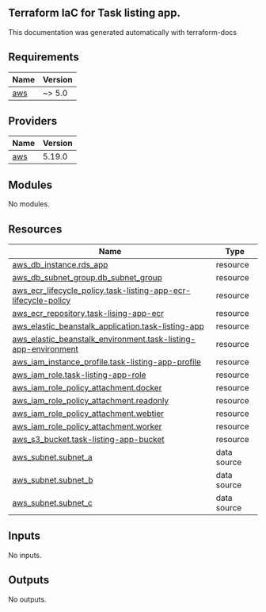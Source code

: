 ## Terraform IaC for Task listing app.








This documentation was generated automatically with terraform-docs
<!-- BEGIN_TF_DOCS -->
## Requirements

| Name | Version |
|------|---------|
| <a name="requirement_aws"></a> [aws](#requirement\_aws) | ~> 5.0 |

## Providers

| Name | Version |
|------|---------|
| <a name="provider_aws"></a> [aws](#provider\_aws) | 5.19.0 |

## Modules

No modules.

## Resources

| Name | Type |
|------|------|
| [aws_db_instance.rds_app](https://registry.terraform.io/providers/hashicorp/aws/latest/docs/resources/db_instance) | resource |
| [aws_db_subnet_group.db_subnet_group](https://registry.terraform.io/providers/hashicorp/aws/latest/docs/resources/db_subnet_group) | resource |
| [aws_ecr_lifecycle_policy.task-listing-app-ecr-lifecycle-policy](https://registry.terraform.io/providers/hashicorp/aws/latest/docs/resources/ecr_lifecycle_policy) | resource |
| [aws_ecr_repository.task-lising-app-ecr](https://registry.terraform.io/providers/hashicorp/aws/latest/docs/resources/ecr_repository) | resource |
| [aws_elastic_beanstalk_application.task-listing-app](https://registry.terraform.io/providers/hashicorp/aws/latest/docs/resources/elastic_beanstalk_application) | resource |
| [aws_elastic_beanstalk_environment.task-listing-app-environment](https://registry.terraform.io/providers/hashicorp/aws/latest/docs/resources/elastic_beanstalk_environment) | resource |
| [aws_iam_instance_profile.task-listing-app-profile](https://registry.terraform.io/providers/hashicorp/aws/latest/docs/resources/iam_instance_profile) | resource |
| [aws_iam_role.task-listing-app-role](https://registry.terraform.io/providers/hashicorp/aws/latest/docs/resources/iam_role) | resource |
| [aws_iam_role_policy_attachment.docker](https://registry.terraform.io/providers/hashicorp/aws/latest/docs/resources/iam_role_policy_attachment) | resource |
| [aws_iam_role_policy_attachment.readonly](https://registry.terraform.io/providers/hashicorp/aws/latest/docs/resources/iam_role_policy_attachment) | resource |
| [aws_iam_role_policy_attachment.webtier](https://registry.terraform.io/providers/hashicorp/aws/latest/docs/resources/iam_role_policy_attachment) | resource |
| [aws_iam_role_policy_attachment.worker](https://registry.terraform.io/providers/hashicorp/aws/latest/docs/resources/iam_role_policy_attachment) | resource |
| [aws_s3_bucket.task-listing-app-bucket](https://registry.terraform.io/providers/hashicorp/aws/latest/docs/resources/s3_bucket) | resource |
| [aws_subnet.subnet_a](https://registry.terraform.io/providers/hashicorp/aws/latest/docs/data-sources/subnet) | data source |
| [aws_subnet.subnet_b](https://registry.terraform.io/providers/hashicorp/aws/latest/docs/data-sources/subnet) | data source |
| [aws_subnet.subnet_c](https://registry.terraform.io/providers/hashicorp/aws/latest/docs/data-sources/subnet) | data source |

## Inputs

No inputs.

## Outputs

No outputs.
<!-- END_TF_DOCS -->